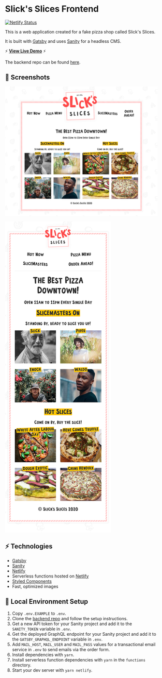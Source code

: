 # Slick's Slices Frontend

[![Netlify Status](https://api.netlify.com/api/v1/badges/e7b55525-eaa1-461f-9765-320509f930fe/deploy-status)](https://app.netlify.com/sites/slicks-slices/deploys)

This is a web application created for a fake pizza shop called Slick's Slices.

It is built with [Gatsby](https://www.gatsbyjs.com/) and uses [Sanity](https://www.sanity.io/) for a headless CMS.

⚡️ **[View Live Demo](https://slicks-slices.netlify.app/)** ⚡️



The backend repo can be found [here](https://github.com/jrapala/slicks-slices-backend).



## 📸 Screenshots

![Slick's Slices Desktop Screenshot](./docs/desktop.png)



![Slick's Slices Mobile Screenshot](./docs/mobile.png)

## ⚡️ Technologies

-   [Gatsby](https://www.gatsbyjs.com/)
-   [Sanity](https://www.sanity.io/)
-   [Netlify](https://www.netlify.com/)
-   Serverless functions hosted on [Netlify](https://www.netlify.com/)
-   [Styled Components](https://styled-components.com/)
-   Fast, optimized images



## 🚀 Local Environment Setup

1. Copy `.env.EXAMPLE` to `.env`.
2. Clone the [backend repo](https://github.com/jrapala/slicks-slices-backend) and follow the setup instructions.
3. Get a new API token for your Sanity project and add it to the `SANITY_TOKEN` variable in `.env`.
4. Get the deployed GraphQL endpoint for your Sanity project and add it to the `GATSBY_GRAPHQL_ENDPOINT` variable in `.env`.
5. Add `MAIL_HOST`, `MAIL_USER` and `MAIL_PASS` values for a transactional email service in `.env` to send emails via the order form. 
6. Install dependencies with `yarn`.
7. Install serverless function dependencies with `yarn` in the `functions` directory.
8. Start your dev server with `yarn netlify`.

